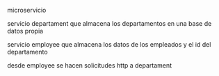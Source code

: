 microservicio

servicio departament que almacena los departamentos en una base de datos propia

servicio employee que almacena los datos de los empleados y el id del departamento

desde employee se hacen solicitudes http a departament













